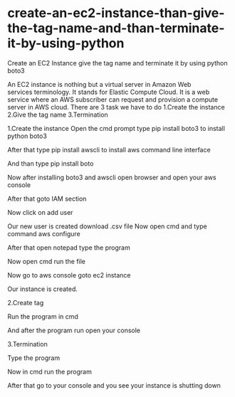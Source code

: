 # create-an-ec2-instance-than-give-the-tag-name-and-than-terminate-it-by-using-python
Create an EC2 Instance give the tag name and terminate it by using python boto3

An EC2 instance is nothing but a virtual server in Amazon Web services terminology. It stands for Elastic Compute Cloud. It is a web service where an AWS subscriber can request and provision a compute server in AWS cloud.
There are 3 task we have to do 
1.Create the instance
2.Give the tag name
3.Termination

1.Create the instance
Open the cmd prompt  type pip install boto3 to install python boto3
 

After that type pip install awscli to install aws command line interface

 

And than type pip install boto

 


Now after installing boto3 and awscli open browser and open your aws console

After that goto IAM section
 


Now click on add user

 

 




  
 

 
Our new user is created download .csv file
Now open cmd and type command aws configure
 

After that open notepad type the program
 






Now open cmd run the file
 


Now go to aws console goto ec2 instance
 

Our instance is created.




2.Create tag

 
Run the program in cmd
 
 And after the program run open your console

3.Termination

 Type the program

 


Now in cmd run the program
 

After that go to your console and you see your instance is shutting down

 

 
